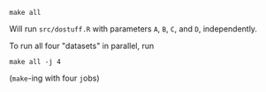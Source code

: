 ```
make all
```

Will run `src/dostuff.R` with parameters `A`, `B`, `C`, and `D`, independently.

To run all four "datasets" in parallel, run
```
make all -j 4
```

(`make`-ing with four `j`obs)
